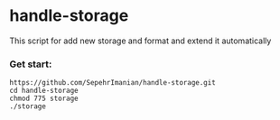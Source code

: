 # handle-storage

This script for add new storage and format and extend it automatically


### Get start:
```
https://github.com/SepehrImanian/handle-storage.git
cd handle-storage
chmod 775 storage
./storage
```
